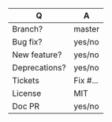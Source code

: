 | Q             | A
| ------------- | ---
| Branch?       | master   <!-- for features -->
| Bug fix?      | yes/no
| New feature?  | yes/no
| Deprecations? | yes/no   <!-- don't forget to update UPGRADE-*.md file(s) -->
| Tickets       | Fix #... <!-- prefix each issue number with "Fix #", if any -->
| License       | MIT
| Doc PR        | yes/no

<!--
Replace this notice by a short README for your feature/bugfix. This will help people
understand your PR and can be used as a start for the documentation.

Additionally:
 - Always add tests and ensure they pass.
 - Never break backward compatibility
 - Bug fixes must be submitted against the lowest branch where they apply
   (lowest branches are regularly merged to upper ones so they get the fixes too).
 - Features and deprecations must be submitted against the branch "master".
 - Legacy code removals go to the master branch.
-->